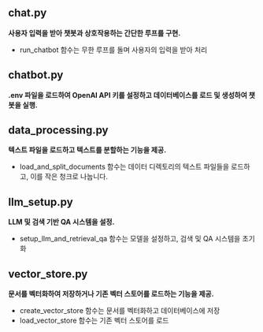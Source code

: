 ## chat.py
**사용자 입력을 받아 챗봇과 상호작용하는 간단한 루프를 구현.**
- run_chatbot 함수는 무한 루프를 돌며 사용자의 입력을 받아 처리

## chatbot.py
**.env 파일을 로드하여 OpenAI API 키를 설정하고 데이터베이스를 로드 및 생성하여 챗봇을 실행.**

## data_processing.py
**텍스트 파일을 로드하고 텍스트를 분할하는 기능을 제공.**
- load_and_split_documents 함수는 데이터 디렉토리의 텍스트 파일들을 로드하고, 이를 작은 청크로 나눕니다.

## llm_setup.py
**LLM 및 검색 기반 QA 시스템을 설정.**
- setup_llm_and_retrieval_qa 함수는 모델을 설정하고, 검색 및 QA 시스템을 초기화

## vector_store.py
**문서를 벡터화하여 저장하거나 기존 벡터 스토어를 로드하는 기능을 제공.**
- create_vector_store 함수는 문서를 벡터화하고 데이터베이스에 저장
- load_vector_store 함수는 기존 벡터 스토어를 로드